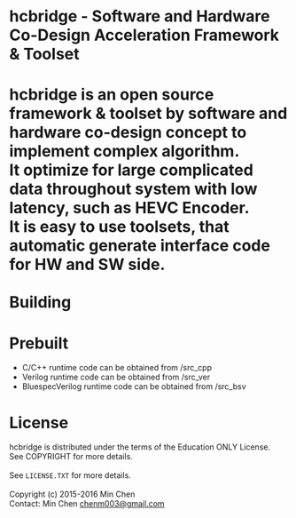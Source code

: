 
hcbridge - Software and Hardware Co-Design Acceleration Framework & Toolset
==========================================

hcbridge is an open source framework & toolset by software and hardware co-design concept to implement complex algorithm.<br>
It optimize for large complicated data throughout system with low latency, such as HEVC Encoder.<br>
It is easy to use toolsets, that automatic generate interface code for HW and SW side.<br>
<br>
Building
========

Prebuilt
=================

- C/C++ runtime code can be obtained from /src_cpp<br>
- Verilog runtime code can be obtained from /src_ver<br>
- BluespecVerilog runtime code can be obtained from /src_bsv<br>


License
=======

hcbridge is distributed under the terms of the Education ONLY License.<br>
See COPYRIGHT for more details.<br>
<br>
See `LICENSE.TXT` for more details.<br>
<br>
Copyright (c) 2015-2016 Min Chen<br>
Contact: Min Chen <chenm003@gmail.com>
